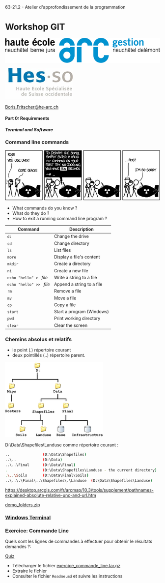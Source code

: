 63-21.2 - Atelier d'approfondissement de la programmation
<!-- .element style="font-size:0.7em;margin:4em 0;" -->

# Workshop GIT

![](images/common/logo_heg.png)
<!-- .element style="position:absolute; top:0; left:0;width:40%;" class="nopdf" -->

![](images/common/logo_hes-so.jpg)
<!-- .element style="position:absolute; top:0; right:0;width:10%;" class="nopdf" -->

[Boris.Fritscher@he-arc.ch](mailto:Boris.Fritscher@he-arc.ch)
<!-- .element style="position:absolute; bottom:20px; left:0;" class="nopdf" -->

#### Part 0: Requirements

#### *Terminal and Software*




### Command line commands

![](images/xkcd-tar.png)

<!-- .element: class="center" -->

- What commands do you know ?
- What do they do ?
- How to exit a running command line program ?



Command | Description
--- | ---
`d:` | Change the drive
`cd` | Change directory
`ls` | List files
`more` | Display a file's content
`mkdir` | Create a directory
`ni` | Create a new file
`echo "hello" > ` *file* | Write a string to a file
`echo "hello" >> ` *file* | Append a string to a file
`rm` | Remove a file
`mv` | Move a file
`cp` | Copy a file
`start` | Start a program (Windows)
`pwd` | Print working directory
`clear` | Clear the screen





### Chemins absolus et relatifs
- le point (.)  répertoire courant
- deux pointillés (..)  répertoire parent.

![](images/arcgis-folders.gif)<!-- .element: class="w-25 float-left" -->


 D:\Data\Shapefiles\Landuse comme répertoire courant :
 <!-- .element: class="small" -->

```sh
..               (D:\Data\Shapefiles)
..\..            (D:\Data)
..\..\Final      (D:\Data\Final)
.                (D:\Data\Shapefiles\Landuse - the current directory)
.\..\Soils       (D:\Data\Final\Soils)
..\..\.\Final\..\Shapefiles\.\Landuse  (D:\Data\Shapefiles\Landuse)
```
<!-- .element: class="w-70 float-right" -->

https://desktop.arcgis.com/fr/arcmap/10.3/tools/supplement/pathnames-explained-absolute-relative-unc-and-url.htm

<!-- .element: class="credits" -->

[demo_folders.zip](/files/demo_folders.zip)

<!-- .element: class="credits" -->




<!-- .slide: data-background-video="images/windows-terminal.mp4" data-background-video-muted data-background-video-loop -->
### [Windows Terminal](https://www.microsoft.com/fr-ch/p/windows-terminal/9n0dx20hk701?rtc=1&activetab=pivot:overviewtab)




### Exercice: Commande Line

Quels sont les lignes de commandes à effectuer pour obtenir le résultats demandés ?:

[Quiz](https://forms.office.com/Pages/ResponsePage.aspx?id=fX07WxnhBU2QIvd18uSOlnwGT4lx77ZFo6AQM_5Ntr9UMUpPSUdUUk0zRkJCRTlWSlBJMTVNTDBCWi4u)

- Télécharger le fichier [exercice_commande_line.tar.gz](/files/exercice_commande_line.tar.gz)
- Extraire le fichier
- Consulter le fichier `Readme.md` et suivre les instructions


